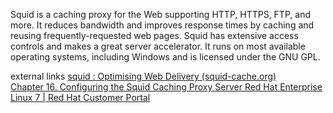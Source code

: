 Squid is a caching proxy for the Web supporting HTTP, HTTPS, FTP, and more. It reduces bandwidth and improves response times by caching and reusing frequently-requested web pages. Squid has extensive access controls and makes a great server accelerator. It runs on most available operating systems, including Windows and is licensed under the GNU GPL.

external links
[squid : Optimising Web Delivery (squid-cache.org)](https://www.squid-cache.org/)
[Chapter 16. Configuring the Squid Caching Proxy Server Red Hat Enterprise Linux 7 | Red Hat Customer Portal](https://access.redhat.com/documentation/en-us/red_hat_enterprise_linux/7/html/networking_guide/configuring-the-squid-caching-proxy-server)


